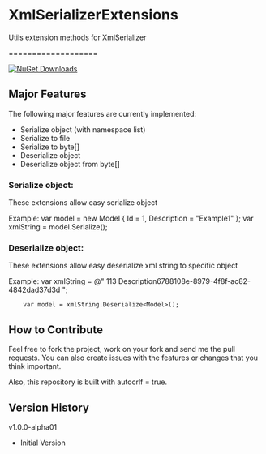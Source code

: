 # XmlSerializerExtensions

Utils extension methods for XmlSerializer

===================

[![NuGet Downloads](http://img.shields.io/nuget/dt/SerializerExtensions.svg?style=flat)](https://www.nuget.org/packages/SerializerExtensions/)

## Major Features

The following major features are currently implemented:
+ Serialize object (with namespace list)
+ Serialize to file
+ Serialize to byte[]
+ Deserialize object
+ Deserialize object from byte[]

### Serialize object:

These extensions allow easy serialize object

Example:
        var model = new Model { Id = 1, Description = "Example1" };
        var xmlString = model.Serialize();

### Deserialize object:

These extensions allow easy deserialize xml string to specific object

Example:
        var xmlString = @"<?xml version='1.0'?>
							<Model xmlns:xsi='http://www.w3.org/2001/XMLSchema-instance' xmlns:xsd='http://www.w3.org/2001/XMLSchema'>
							  <Id>113</Id>
							  <Description>Description6788108e-8979-4f8f-ac82-4842dad37d3d</Description>
							</Model>";

		var model = xmlString.Deserialize<Model>();


## How to Contribute

Feel free to fork the project, work on your fork and send me the pull requests.
You can also create issues with the features or changes that you think important.

Also, this repository is built with autocrlf = true.


## Version History

v1.0.0-alpha01
- Initial Version